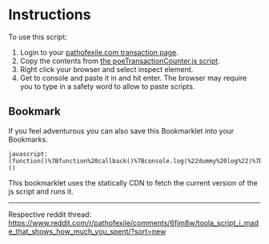 # Instructions

To use this script:

1. Login to your [pathofexile.com transaction page](https://www.pathofexile.com/my-account/transactions).
2. Copy the contents from [the poeTransactionCounter.js script](https://github.com/DanielTaranger/poeTransactionCounter/blob/master/poeTransactionCounter.js).
3. Right click your browser and select inspect element.
4. Get to console and paste it in and hit enter. The browser may require you to type in a safety word to allow to paste scripts.

## Bookmark

If you feel adventurous you can also save this Bookmarklet into your Bookmarks.

```
javascript:(function()%7Bfunction%20callback()%7Bconsole.log(%22dummy%20log%22)%7Dvar%20s%3Ddocument.createElement(%22script%22)%3Bs.src%3D%22https%3A%2F%2Fcdn.statically.io%2Fgh%2Fpeeteer1245%2FpoeTransactionCounter%2Fmaster%2FpoeTransactionCounter.js%22%3Bif(s.addEventListener)%7Bs.addEventListener(%22load%22%2Ccallback%2Cfalse)%7Delse%20if(s.readyState)%7Bs.onreadystatechange%3Dcallback%7Ddocument.body.appendChild(s)%3B%7D)()
```

This bookmarklet uses the statically CDN to fetch the current version of the js script and runs it.

---

Respective reddit thread:
https://www.reddit.com/r/pathofexile/comments/6fjm8w/toola_script_i_made_that_shows_how_much_you_spent/?sort=new
